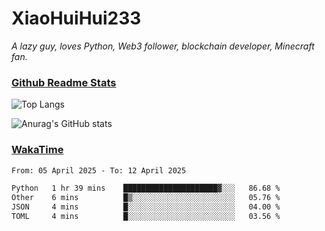 # XiaoHuiHui233

*A lazy guy, loves Python, Web3 follower, blockchain developer, Minecraft fan.*

### [Github Readme Stats](https://github.com/anuraghazra/github-readme-stats)

![Top Langs](https://github-readme-stats.vercel.app/api/top-langs/?username=XiaoHuiHui233&layout=compact&theme=github_dark)

![Anurag's GitHub stats](https://github-readme-stats.vercel.app/api?username=XiaoHuiHui233&show_icons=true&theme=github_dark)

### [WakaTime](https://wakatime.com)

<!--START_SECTION:waka-->

```txt
From: 05 April 2025 - To: 12 April 2025

Python   1 hr 39 mins    █████████████████████▓░░░   86.68 %
Other    6 mins          █▒░░░░░░░░░░░░░░░░░░░░░░░   05.76 %
JSON     4 mins          █░░░░░░░░░░░░░░░░░░░░░░░░   04.00 %
TOML     4 mins          █░░░░░░░░░░░░░░░░░░░░░░░░   03.56 %
```

<!--END_SECTION:waka-->
